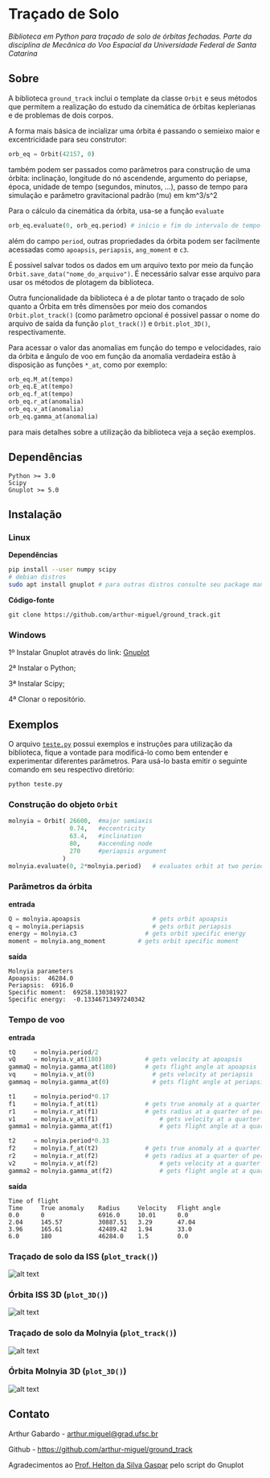 # Traçado de Solo
*Biblioteca em Python para traçado de solo de órbitas fechadas. Parte da disciplina de Mecânica do Voo Espacial da Universidade Federal de Santa Catarina*

## Sobre

A biblioteca `ground_track` inclui o template da classe `Orbit` e seus métodos que permitem a realização do estudo da cinemática de órbitas keplerianas e de problemas de dois corpos.

A forma mais básica de incializar uma órbita é passando o semieixo maior e excentricidade para seu construtor:
```python
orb_eq = Orbit(42157, 0)
```
também podem ser passados como parâmetros para construção de uma órbita: inclinação, longitude do nó ascendende, argumento do periapse, época, unidade de tempo (segundos, minutos, ...), passo de tempo para simulação e parâmetro gravitacional padrão (mu) em km^3/s^2

Para o cálculo da cinemática da órbita, usa-se a função `evaluate`
```python
orb_eq.evaluate(0, orb_eq.period) # início e fim do intervalo de tempo que se quer avaliar
```
além do campo `period`, outras propriedades da órbita podem ser facilmente acessadas como `apoapsis`, `periapsis`, `ang_moment` e `c3`.

É possivel salvar todos os dados em um arquivo texto por meio da função `Orbit.save_data("nome_do_arquivo")`. É necessário salvar esse arquivo para usar os métodos de plotagem da biblioteca.

Outra funcionalidade da biblioteca é a de plotar tanto o traçado de solo quanto a Órbita em três dimensões por meio dos comandos `Orbit.plot_track()` (como parâmetro opcional é possivel passar o nome do arquivo de saída da função `plot_track()`) e `Orbit.plot_3D()`, respectivamente.

Para acessar o valor das anomalias em função do tempo e velocidades, raio da órbita e ângulo de voo em função da anomalia verdadeira estão à disposição as funções `*_at`, como por exemplo:

```python
orb_eq.M_at(tempo)
orb_eq.E_at(tempo)
orb_eq.f_at(tempo)
orb_eq.r_at(anomalia)
orb_eq.v_at(anomalia)
orb_eq.gamma_at(anomalia)
```
para mais detalhes sobre a utilização da biblioteca veja a seção exemplos.

## Dependências
```
Python >= 3.0
Scipy
Gnuplot >= 5.0
```

## Instalação

### Linux

**Dependências**
```sh
pip install --user numpy scipy
# debian distros
sudo apt install gnuplot # para outras distros consulte seu package manager
```
**Código-fonte**
```
git clone https://github.com/arthur-miguel/ground_track.git
```

### Windows

1º Instalar Gnuplot através do link: [Gnuplot](https://sourceforge.net/projects/gnuplot/files/gnuplot/)

2ª Instalar o Python;

3ª Instalar Scipy;

4ª Clonar o repositório.

## Exemplos
O arquivo [`teste.py`](./src/teste.py) possui exemplos e instruções para utilização da biblioteca, fique a vontade para modificá-lo como bem entender e experimentar diferentes parâmetros. Para usá-lo basta emitir o seguinte comando em seu respectivo diretório:
```
python teste.py
```
### Construção do objeto `Orbit`
```python
molnyia = Orbit( 26600,  #major semiaxis
                 0.74,   #eccentricity
                 63.4,   #inclination
                 80,     #accending node
                 270     #periapsis argument
               )
molnyia.evaluate(0, 2*molnyia.period)   # evaluates orbit at two periods
```

### Parâmetros da órbita
**entrada**
```python
Q = molnyia.apoapsis		            # gets orbit apoapsis
q = molnyia.periapsis		            # gets orbit periapsis
energy = molnyia.c3		              # gets orbit specific energy
moment = molnyia.ang_moment	        # gets orbit specific moment
```
**saída**
```
Molnyia parameters
Apoapsis:  46284.0
Periapsis:  6916.0
Specific moment:  69258.130381927
Specific energy:  -0.13346713497240342
```

### Tempo de voo
**entrada**
```python
tQ     = molnyia.period/2
vQ     = molnyia.v_at(180)	          # gets velocity at apoapsis
gammaQ = molnyia.gamma_at(180)        # gets flight angle at apoapsis
vq     = molnyia.v_at(0)	            # gets velocity at periapsis
gammaq = molnyia.gamma_at(0)	        # gets flight angle at periapsis

t1     = molnyia.period*0.17
f1     = molnyia.f_at(t1)             # gets true anomaly at a quarter of period
r1     = molnyia.r_at(f1)             # gets radius at a quarter of period
v1     = molnyia.v_at(f1)		          # gets velocity at a quarter of period
gamma1 = molnyia.gamma_at(f1)		      # gets flight angle at a quarter of period

t2     = molnyia.period*0.33
f2     = molnyia.f_at(t2)             # gets true anomaly at a quarter of period
r2     = molnyia.r_at(f2)             # gets radius at a quarter of period
v2     = molnyia.v_at(f2)		          # gets velocity at a quarter of period
gamma2 = molnyia.gamma_at(f2)		      # gets flight angle at a quarter of period
```
**saída**
```
Time of flight
Time     True anomaly    Radius     Velocity   Flight angle
0.0      0               6916.0     10.01      0.0
2.04     145.57          30887.51   3.29       47.04
3.96     165.61          42489.42   1.94       33.0
6.0      180             46284.0    1.5        0.0
```

### Traçado de solo da ISS (`plot_track()`)
![alt text](./examples/iss.png?raw=true)

### Órbita ISS 3D (`plot_3D()`)
![alt text](./examples/iss_3D.png?raw=true)

### Traçado de solo da Molnyia (`plot_track()`)
![alt text](./examples/molnyia.png?raw=true)

### Órbita Molnyia 3D (`plot_3D()`)
![alt text](./examples/molnyia_3D.png?raw=true)

## Contato

Arthur Gabardo - <arthur.miguel@grad.ufsc.br>

Github - <https://github.com/arthur-miguel/ground_track>

Agradecimentos ao [Prof. Helton da Silva Gaspar](https://helton.paginas.ufsc.br/) pelo script do Gnuplot
